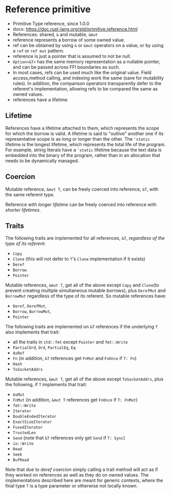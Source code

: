 # Reference primitive

- Primitive Type reference, since 1.0.0
- docs: https://doc.rust-lang.org/std/primitive.reference.html
- References: shared, `&` and mutable, `&mut`
- reference represents a borrow of some owned value.
- ref can be obtained by using `&` or `&mut` operators on a value, or by using a `ref` or `ref mut` pattern.
- reference is just a pointer that is assumed to not be null.
- `Option<&T>` has the same memory representation as a nullable pointer, and can be passed across FFI boundaries as such.
- In most cases, refs can be used much like the original value. Field access,method calling, and indexing work the same (save for mutability rules). In addition, the comparison operators transparently defer to the referent's implementation, allowing refs to be compared the same as owned values.
- references have a lifetime



## Lifetime

References have a lifetime attached to them, which represents the scope for which the borrow is valid. A lifetime is said to "outlive" another one if its representative scope is as long or longer than the other. The `'static` lifetime is the longest lifetime, which represents the total life of the program. For example, string literals have a `'static` lifetime because the text data is embedded into the binary of the program, rather than in an allocation that needs to be dynamically managed.


## Coercion

Mutable reference, `&mut T`, can be freely coerced into reference, `&T`, with the same referent type.

Reference with _longer lifetime_ can be freely coerced into reference with _shorter lifetimes_.



## Traits

The following traits are implemented for all references, `&T`, _regardless of the type of its referent_:
- `Copy`
- `Clone` (this will not defer to `T`'s `Clone` implementation if it exists)
- `Deref`
- `Borrow`
- `Pointer`

Mutable references, `&mut T`, get all of the above except `Copy` and `Clone`(to prevent creating multiple simultaneous mutable borrows), plus `DerefMut` and `BorrowMut` regardless of the type of its referent. So mutable references have: 
- `Deref`, `DerefMut`,
- `Borrow`, `BorrowMut`,
- `Pointer`

The following traits are implemented on `&T` references if the underlying `T` also implements that trait:
- all the traits in `std::fmt` except `Pointer` and `fmt::Write`
- `PartialOrd`, `Ord`, `PartialEq`, `Eq`
- `AsRef`
- `Fn` (in addition, `&T` references get `FnMut` and `FnOnce` if `T: Fn`)
- `Hash`
- `ToSocketAddrs`

Mutable references, `&mut T`, get all of the above except `ToSocketAddrs`, plus the following, if `T` implements that trait:
- `AsMut`
- `FnMut` (in addition, `&mut T` references get `FnOnce` if `T: FnMut`)
- `fmt::Write`
- `Iterator`
- `DoubleEndedIterator`
- `ExactSizeIterator`
- `FusedIterator`
- `TrustedLen`
- `Send` (note that `&T` references only get `Send` if `T: Sync`)
- `io::Write`
- `Read`
- `Seek`
- `BufRead`


Note that due to _deref coercion_ simply calling a trait method will act as if they worked on references as well as they do on owned values. The implementations described here are meant for generic contexts, where the final type `T` is a type parameter or otherwise not locally known.

